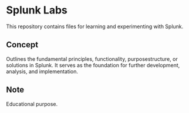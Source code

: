 # Splunk Labs

This repository contains files for learning and experimenting with Splunk.

## Concept

Outlines the fundamental principles, functionality, purposestructure, or solutions in Splunk. It serves as the foundation for further development, analysis, and implementation.

## Note

Educational purpose.
